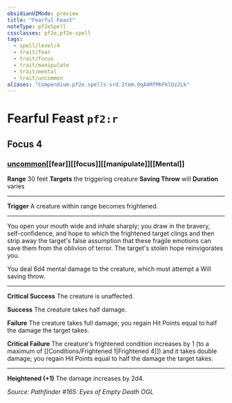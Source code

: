 ```yaml
---
obsidianUIMode: preview
title: "Fearful Feast"
noteType: pf2eSpell
cssclasses: pf2e,pf2e-spell
tags:
  - spell/level/4
  - trait/fear
  - trait/focus
  - trait/manipulate
  - trait/mental
  - trait/uncommon
aliases: "Compendium.pf2e.spells-srd.Item.0qA4MfMkFklOz2Lk" 
---
```

# Fearful Feast  `pf2:r`  
## Focus 4
### [uncommon](uncommon "Uncommon Rarity Trait")[[fear]][[focus]][[manipulate]][[Mental]]

**Range** 30 feet
**Targets** the triggering creature
**Saving Throw**  will
**Duration** varies
* * * 
**Trigger** A creature within range becomes frightened.

* * *

You open your mouth wide and inhale sharply; you draw in the bravery, self-confidence, and hope to which the frightened target clings and then strip away the target's false assumption that these fragile emotions can save them from the oblivion of terror. The target's stolen hope reinvigorates you.

You deal 6d4 mental damage to the creature, which must attempt a Will saving throw.

* * *

**Critical Success** The creature is unaffected.

**Success** The creature takes half damage.

**Failure** The creature takes full damage; you regain Hit Points equal to half the damage the target takes.

**Critical Failure** The creature's frightened condition increases by 1 (to a maximum of [[Conditions/Frightened 1|Frightened 4]]) and it takes double damage; you regain Hit Points equal to half the damage the target takes.

* * *

**Heightened (+1)** The damage increases by 2d4.

*Source: Pathfinder #165: Eyes of Empty Death*
*OGL*